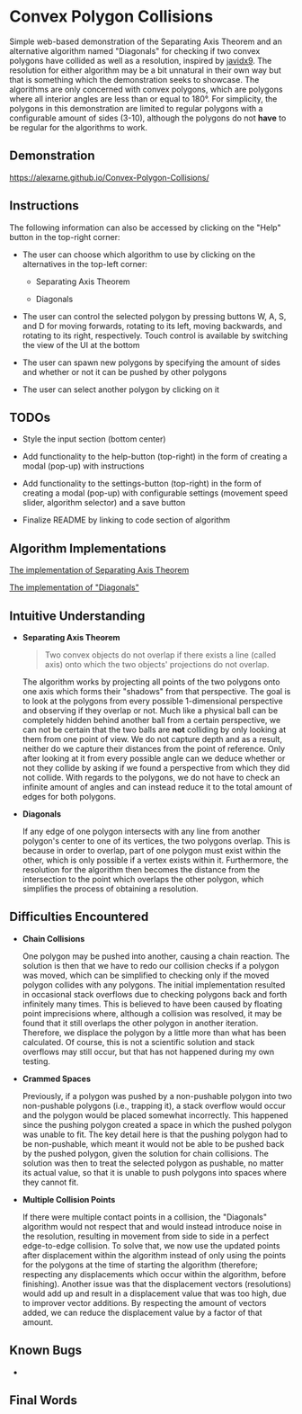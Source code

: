 # Convex Polygon Collisions

Simple web-based demonstration of the Separating Axis Theorem and an alternative algorithm named "Diagonals" for checking if two convex polygons have collided as well as a resolution, inspired by [javidx9](https://youtu.be/7Ik2vowGcU0). The resolution for either algorithm may be a bit unnatural in their own way but that is something which the demonstration seeks to showcase. The algorithms are only concerned with convex polygons, which are polygons where all interior angles are less than or equal to 180&deg;. For simplicity, the polygons in this demonstration are limited to regular polygons with a configurable amount of sides (3-10), although the polygons do not **have** to be regular for the algorithms to work. 

## Demonstration

https://alexarne.github.io/Convex-Polygon-Collisions/

## Instructions

The following information can also be accessed by clicking on the "Help" button in the top-right corner:

* The user can choose which algorithm to use by clicking on the alternatives in the top-left corner:

    * Separating Axis Theorem

    * Diagonals

* The user can control the selected polygon by pressing buttons W, A, S, and D for moving forwards, rotating to its left, moving backwards, and rotating to its right, respectively. Touch control is available by switching the view of the UI at the bottom

* The user can spawn new polygons by specifying the amount of sides and whether or not it can be pushed by other polygons

* The user can select another polygon by clicking on it

## TODOs

* Style the input section (bottom center)

* Add functionality to the help-button (top-right) in the form of creating a modal (pop-up) with instructions

* Add functionality to the settings-button (top-right) in the form of creating a modal (pop-up) with configurable settings (movement speed slider, algorithm selector) and a save button

* Finalize README by linking to code section of algorithm

## Algorithm Implementations

[The implementation of Separating Axis Theorem](link)

[The implementation of "Diagonals"](link)

## Intuitive Understanding

* **Separating Axis Theorem**

    > Two convex objects do not overlap if there exists a line (called axis) onto which the two objects' projections do not overlap.

    The algorithm works by projecting all points of the two polygons onto one axis which forms their "shadows" from that perspective. The goal is to look at the polygons from every possible 1-dimensional perspective and observing if they overlap or not. Much like a physical ball can be completely hidden behind another ball from a certain perspective, we can not be certain that the two balls are **not** colliding by only looking at them from one point of view. We do not capture depth and as a result, neither do we capture their distances from the point of reference. Only after looking at it from every possible angle can we deduce whether or not they collide by asking if we found a perspective from which they did not collide. With regards to the polygons, we do not have to check an infinite amount of angles and can instead reduce it to the total amount of edges for both polygons.

* **Diagonals**

    If any edge of one polygon intersects with any line from another polygon's center to one of its vertices, the two polygons overlap. This is because in order to overlap, part of one polygon must exist within the other, which is only possible if a vertex exists within it. Furthermore, the resolution for the algorithm then becomes the distance from the intersection to the point which overlaps the other polygon, which simplifies the process of obtaining a resolution.

## Difficulties Encountered

* **Chain Collisions**

    One polygon may be pushed into another, causing a chain reaction. The solution is then that we have to redo our collision checks if a polygon was moved, which can be simplified to checking only if the moved polygon collides with any polygons. The initial implementation resulted in occasional stack overflows due to checking polygons back and forth infinitely many times. This is believed to have been caused by floating point imprecisions where, although a collision was resolved, it may be found that it still overlaps the other polygon in another iteration. Therefore, we displace the polygon by a little more than what has been calculated. Of course, this is not a scientific solution and stack overflows may still occur, but that has not happened during my own testing.

* **Crammed Spaces**

    Previously, if a polygon was pushed by a non-pushable polygon into two non-pushable polygons (i.e., trapping it), a stack overflow would occur and the polygon would be placed somewhat incorrectly. This happened since the pushing polygon created a space in which the pushed polygon was unable to fit. The key detail here is that the pushing polygon had to be non-pushable, which meant it would not be able to be pushed back by the pushed polygon, given the solution for chain collisions. The solution was then to treat the selected polygon as pushable, no matter its actual value, so that it is unable to push polygons into spaces where they cannot fit.

* **Multiple Collision Points**

    If there were multiple contact points in a collision, the "Diagonals" algorithm would not respect that and would instead introduce noise in the resolution, resulting in movement from side to side in a perfect edge-to-edge collision. To solve that, we now use the updated points after displacement within the algorithm instead of only using the points for the polygons at the time of starting the algorithm (therefore; respecting any displacements which occur within the algorithm, before finishing). Another issue was that the displacement vectors (resolutions) would add up and result in a displacement value that was too high, due to improver vector additions. By respecting the amount of vectors added, we can reduce the displacement value by a factor of that amount. 

## Known Bugs

* 

## Final Words


